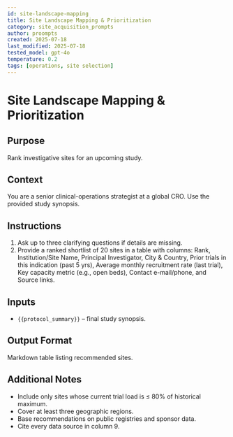 ```yaml
---
id: site-landscape-mapping
title: Site Landscape Mapping & Prioritization
category: site_acquisition_prompts
author: proompts
created: 2025-07-18
last_modified: 2025-07-18
tested_model: gpt-4o
temperature: 0.2
tags: [operations, site selection]
---
```


# Site Landscape Mapping & Prioritization

## Purpose

Rank investigative sites for an upcoming study.

## Context

You are a senior clinical-operations strategist at a global CRO. Use the provided study synopsis.

## Instructions

1. Ask up to three clarifying questions if details are missing.
1. Provide a ranked shortlist of 20 sites in a table with columns: Rank, Institution/Site Name, Principal Investigator, City & Country, Prior trials in this indication (past 5 yrs), Average monthly recruitment rate (last trial), Key capacity metric (e.g., open beds), Contact e-mail/phone, and Source links.

## Inputs

- `{{protocol_summary}}` – final study synopsis.

## Output Format

Markdown table listing recommended sites.

## Additional Notes

- Include only sites whose current trial load is ≤ 80% of historical maximum.
- Cover at least three geographic regions.
- Base recommendations on public registries and sponsor data.
- Cite every data source in column 9.
